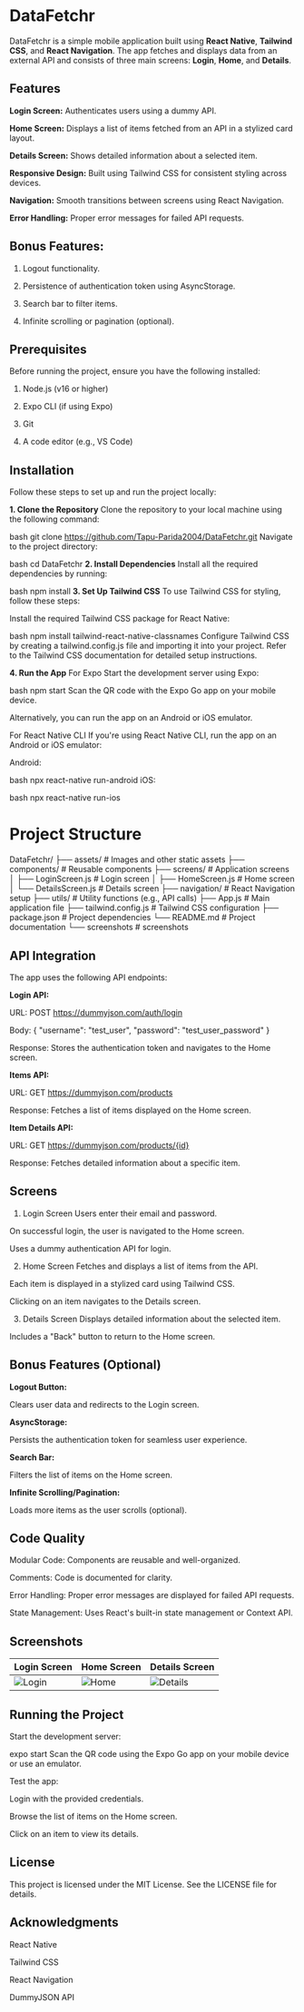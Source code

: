 # DataFetchr

DataFetchr is a simple mobile application built using **React Native**, **Tailwind CSS**, and **React Navigation**. The app fetches and displays data from an external API and consists of three main screens: **Login**, **Home**, and **Details**.

## Features

**Login Screen:**
Authenticates users using a dummy API.

**Home Screen:**
Displays a list of items fetched from an API in a stylized card layout.

**Details Screen:**
Shows detailed information about a selected item.

**Responsive Design:**
Built using Tailwind CSS for consistent styling across devices.

**Navigation:**
Smooth transitions between screens using React Navigation.

**Error Handling:** Proper error messages for failed API requests.

## Bonus Features:

1. Logout functionality.

2. Persistence of authentication token using AsyncStorage.

3. Search bar to filter items.

4. Infinite scrolling or pagination (optional).

## Prerequisites

Before running the project, ensure you have the following installed:

1. Node.js (v16 or higher)

2. Expo CLI (if using Expo)

3. Git

4. A code editor (e.g., VS Code)

## Installation
Follow these steps to set up and run the project locally:

**1. Clone the Repository**
Clone the repository to your local machine using the following command:

bash
git clone https://github.com/Tapu-Parida2004/DataFetchr.git
Navigate to the project directory:

bash
cd DataFetchr
**2. Install Dependencies**
Install all the required dependencies by running:

bash
npm install
**3. Set Up Tailwind CSS**
To use Tailwind CSS for styling, follow these steps:

Install the required Tailwind CSS package for React Native:

bash
npm install tailwind-react-native-classnames
Configure Tailwind CSS by creating a tailwind.config.js file and importing it into your project. Refer to the Tailwind CSS documentation for detailed setup instructions.

**4. Run the App**
For Expo
Start the development server using Expo:

bash
npm start
Scan the QR code with the Expo Go app on your mobile device.

Alternatively, you can run the app on an Android or iOS emulator.

For React Native CLI
If you're using React Native CLI, run the app on an Android or iOS emulator:

Android:

bash
npx react-native run-android
iOS:

bash
npx react-native run-ios

# Project Structure

DataFetchr/
├── assets/ # Images and other static assets
├── components/ # Reusable components
├── screens/ # Application screens
│ ├── LoginScreen.js # Login screen
│ ├── HomeScreen.js # Home screen
│ └── DetailsScreen.js # Details screen
├── navigation/ # React Navigation setup
├── utils/ # Utility functions (e.g., API calls)
├── App.js # Main application file
├── tailwind.config.js # Tailwind CSS configuration
├── package.json # Project dependencies
└── README.md # Project documentation
└── screenshots # screenshots 

## API Integration

The app uses the following API endpoints:

**Login API:**

URL: POST https://dummyjson.com/auth/login

Body: { "username": "test_user", "password": "test_user_password" }

Response: Stores the authentication token and navigates to the Home screen.

**Items API:**

URL: GET https://dummyjson.com/products

Response: Fetches a list of items displayed on the Home screen.

**Item Details API:**

URL: GET https://dummyjson.com/products/{id}

Response: Fetches detailed information about a specific item.

## Screens

1. Login Screen
   Users enter their email and password.

On successful login, the user is navigated to the Home screen.

Uses a dummy authentication API for login.

2. Home Screen
   Fetches and displays a list of items from the API.

Each item is displayed in a stylized card using Tailwind CSS.

Clicking on an item navigates to the Details screen.

3. Details Screen
   Displays detailed information about the selected item.

Includes a "Back" button to return to the Home screen.

## Bonus Features (Optional)

**Logout Button:**

Clears user data and redirects to the Login screen.

**AsyncStorage:**

Persists the authentication token for seamless user experience.

**Search Bar:**

Filters the list of items on the Home screen.

**Infinite Scrolling/Pagination:**

Loads more items as the user scrolls (optional).

## Code Quality

Modular Code: Components are reusable and well-organized.

Comments: Code is documented for clarity.

Error Handling: Proper error messages are displayed for failed API requests.

State Management: Uses React's built-in state management or Context API.

## Screenshots

| Login Screen | Home Screen | Details Screen |
|--------------|-------------|----------------|
| ![Login](screenshots/login.jpg) | ![Home](screenshots/home.jpg) | ![Details](screenshots/details.jpg) |

## Running the Project

Start the development server:

expo start
Scan the QR code using the Expo Go app on your mobile device or use an emulator.

Test the app:

Login with the provided credentials.

Browse the list of items on the Home screen.

Click on an item to view its details.

## License

This project is licensed under the MIT License. See the LICENSE file for details.

## Acknowledgments

React Native

Tailwind CSS

React Navigation

DummyJSON API

